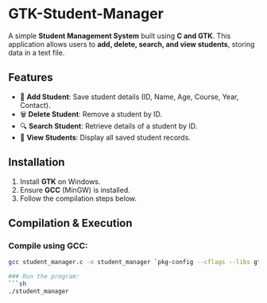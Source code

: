 # GTK-Student-Manager

A simple **Student Management System** built using **C and GTK**. This application allows users to **add, delete, search, and view students**, storing data in a text file.

## Features

- 📌 **Add Student**: Save student details (ID, Name, Age, Course, Year, Contact).  
- 🗑️ **Delete Student**: Remove a student by ID.  
- 🔍 **Search Student**: Retrieve details of a student by ID.  
- 📄 **View Students**: Display all saved student records.  

## Installation  
1. Install **GTK** on Windows.  
2. Ensure **GCC** (MinGW) is installed.  
3. Follow the compilation steps below.  

## Compilation & Execution  

### Compile using **GCC**:  
```sh
gcc student_manager.c -o student_manager `pkg-config --cflags --libs gtk+-3.0`

### Run the program:  
```sh
./student_manager

